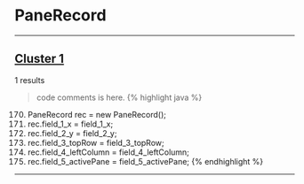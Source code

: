 # PaneRecord

***

## [Cluster 1](./1)
1 results
> code comments is here.
{% highlight java %}
170. PaneRecord rec = new PaneRecord();
172. rec.field_1_x = field_1_x;
173. rec.field_2_y = field_2_y;
174. rec.field_3_topRow = field_3_topRow;
175. rec.field_4_leftColumn = field_4_leftColumn;
176. rec.field_5_activePane = field_5_activePane;
{% endhighlight %}

***

